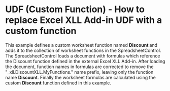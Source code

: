 # UDF (Custom Function) - How to replace Excel XLL Add-in UDF with a custom function


<p>This example defines a custom worksheet function named <strong>Discount</strong><strong> </strong>and adds it to the collection of worksheet functions in the SpreadsheetControl. The SpreadsheetControl loads a document with formulas which reference the Discount function defined in the external Excel XLL Add-in.  After loading the document,  function names in formulas are corrected to remove the "_xll.DiscountXLL.MyFunctions." name prefix, leaving only the function name <strong>Discount</strong>. Finally the worksheet formulas are calculated using the custom <strong>Discount</strong> function defined in this example.</p>

<br/>


